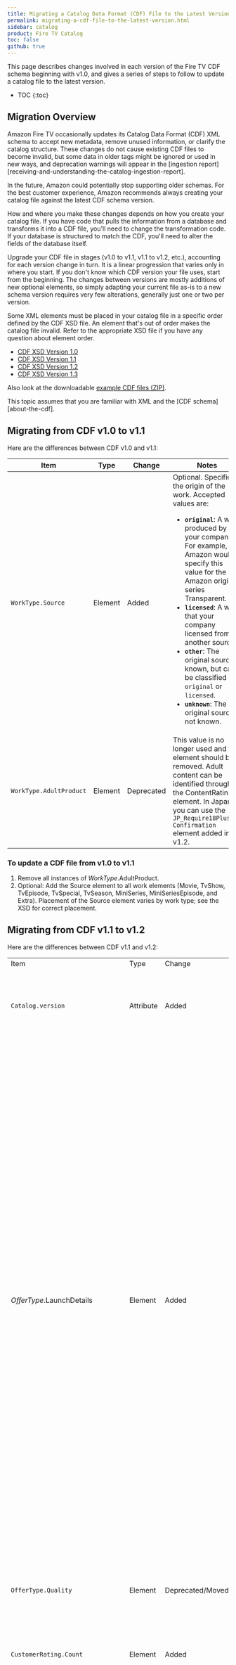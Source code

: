 ```yaml
---
title: Migrating a Catalog Data Format (CDF) File to the Latest Version
permalink: migrating-a-cdf-file-to-the-latest-version.html
sidebar: catalog
product: Fire TV Catalog
toc: false
github: true
---
```


This page describes changes involved in each version of the Fire TV CDF schema beginning with v1.0, and gives a series of steps to follow to update a catalog file to the latest version.


* TOC
{:toc}

## Migration Overview

Amazon Fire TV occasionally updates its Catalog Data Format (CDF) XML schema to accept new metadata, remove unused information, or clarify the catalog structure. These changes do not cause existing CDF files to become invalid, but some data in older tags might be ignored or used in new ways, and deprecation warnings will appear in the [ingestion report][receiving-and-understanding-the-catalog-ingestion-report].

In the future, Amazon could potentially stop supporting older schemas. For the best customer experience, Amazon recommends always creating your catalog file against the latest CDF schema version.

How and where you make these changes depends on how you create your catalog file. If you have code that pulls the information from a database and transforms it into a CDF file, you'll need to change the transformation code. If your database is structured to match the CDF, you'll need to alter the fields of the database itself.

Upgrade your CDF file in stages (v1.0 to v1.1, v1.1 to v1.2, etc.), accounting for each version change in turn. It is a linear progression that varies only in where you start. If you don't know which CDF version your file uses, start from the beginning. The changes between versions are mostly additions of new optional elements, so simply adapting your current file <span></span>as-is to a new schema version requires very few alterations, generally just one or two per version.

Some XML elements must be placed in your catalog file in a specific order defined by the CDF XSD file. An element that's out of order makes the catalog file invalid. Refer to the appropriate XSD file if you have any question about element order.

*   [CDF XSD Version 1.0](https://s3.amazonaws.com/com.amazon.aftb.cdf/catalog-10.xsd)
*   [CDF XSD Version 1.1](https://s3.amazonaws.com/com.amazon.aftb.cdf/catalog-11.xsd)
*   [CDF XSD Version 1.2](https://s3.amazonaws.com/com.amazon.aftb.cdf/catalog-12.xsd)
*   [CDF XSD Version 1.3](https://s3.amazonaws.com/com.amazon.aftb.cdf/catalog-13.xsd)

Also look at the downloadable [example CDF files (ZIP)](https://s3.amazonaws.com/com.amazon.aftb.cdf/cdf-examples.zip).

This topic assumes that you are familiar with XML and the [CDF schema][about-the-cdf].

## Migrating from CDF v1.0 to v1.1

Here are the differences between CDF v1.0 and v1.1:

<table>
<colgroup>
   <col width="20%" />
   <col width="15%" />
  <col width="15%" />
  <col width="50%" />
</colgroup>
  <thead>
    <tr>
      <th>Item</th>
      <th>Type</th>
      <th>Change</th>
      <th>Notes</th>
    </tr>
  </thead>
  <tbody>
    <tr>
      <td><code>WorkType.Source</code></td>
      <td>Element</td>
      <td>Added</td>
      <td>Optional. Specifies the origin of the work. Accepted values are: <ul>
      <li><b><code>original</code></b>: A work produced by your company. For example, Amazon would specify this value for the Amazon original series Transparent.</li>
      <li><b><code>licensed</code></b>: A work that your company licensed from another source.</li>
      <li><b><code>other</code></b>: The original source is known, but can’t be classified as <code>original</code> or <code>licensed</code>.</li>
      <li><b><code>unknown</code></b>: The original source is not known.</li>
      </ul></td>
    </tr>
    <tr>
      <td><code>WorkType.AdultProduct</code></td>
      <td>Element</td>
      <td>Deprecated</td>
      <td>This value is no longer used and the element should be removed. Adult content can be identified through the ContentRatings element. In Japan, you can use the <code class="highlighter-rouge">JP_Require18PlusAge</code><br /><code class="highlighter-rouge">Confirmation</code> element added in v1.2.</td>
    </tr>
  </tbody>
</table>

### To update a CDF file from v1.0 to v1.1

1.  Remove all instances of _WorkType_.AdultProduct.
2.  Optional: Add the Source element to all work elements (Movie, TvShow, TvEpisode, TvSpecial, TvSeason, MiniSeries, MiniSeriesEpisode, and Extra). Placement of the Source element varies by work type; see the XSD for correct placement.

## Migrating from CDF v1.1 to v1.2

Here are the differences between CDF v1.1 and v1.2:

<table>
<colgroup>
   <col width="20%" />
   <col width="15%" />
  <col width="15%" />
  <col width="50%" />
</colgroup>
  <tbody>
    <tr>
      <td>Item</td>
      <td>Type</td>
      <td>Change</td>
      <td>Notes</td>
    </tr>
    <tr>
      <td><code>Catalog.version</code></td>
      <td>Attribute</td>
      <td>Added</td>
      <td>Optional. Use this attribute so that others who work with the file will know which CDF version it was created against. Accepted values are <code>FireTv-v1.2</code> and <code>FireTv-v1.3</code></td>
    </tr>
    <tr>
      <td><em>OfferType</em>.LaunchDetails</td>
      <td>Element</td>
      <td>Added</td>
      <td>Optional. Includes these child elements in the given order.
      <ul>
      <li><b><code>Quality</code>:</b> Optional. This is the new location of the <em>OfferType</em>.Quality element used to specify video quality. It is otherwise identical to the older version. Accepted values are SD, HD, and UHD. </li>
      <li><b><code>AudioLanguage</code>:</b> Optional. A language option for the work’s original or dubbed audio.</li>
      <li><b><code>Subtitle</code>:</b> Optional. A language option for the work’s subtitles. </li>
      <li><b><code>LaunchId</code>:</b> Optional. An identifier used to launch this content with a specified quality, audio, and subtitle combination. This lets you use a single identifier for content that differs in audio encoding (dubbing), visual quality, and subtitle language, but otherwise shares the same metadata. There is no specific format to this string; it only needs to be understood by your app. <p>Each instance of LaunchDetails can contain as many Quality, AudioLanguage, and Subtitle elements as necessary, but only one LaunchId. To specify a different LaunchId, create another copy of the LaunchDetails element. See the example below.</p></li>
      </ul></td>
    </tr>
    <tr>
      <td><code>OfferType.Quality</code></td>
      <td>Element</td>
      <td>Deprecated/Moved</td>
      <td>This element is now a child element of <em>OfferType</em>.LaunchDetails (see above). It can be moved to the new location otherwise unchanged.</td>
    </tr>
    <tr>
      <td><code>CustomerRating.Count</code></td>
      <td>Element</td>
      <td>Added</td>
      <td>Optional. Allows you to specify the number of ratings from which the final rating was averaged. Placed as the last element under CustomerRating.</td>
    </tr>
    <tr>
      <td><code>JP_Require18PlusAgeConfirmation</code></td>
      <td>Element</td>
      <td>Added</td>
      <td>Optional. Only used by Japanese content providers. Accepted values are true and false. When true, viewers of this content in Japan are presented with a dialog in which they must confirm that their age is 18 or above, in accordance with Japanese law. This element should, at a minimum, be added it to those works that Japanese regulators regard as not to be viewed by anyone under 18. This element’s placement depends on the work type.</td>
    </tr>
    <tr>
      <td><code>CastMember.Role</code></td>
      <td>Element</td>
      <td>Now optional</td>
      <td>This element, which specifies the name of the character played by the cast member, was required in v1.1 but can now be omitted.</td>
    </tr>
  </tbody>
</table>

### To update a CDF file from v1.1 to v1.2

1.  For any SubscriptionOffer, FreeOffer, PurchaseOffer, or RentalOffer that includes a Quality element:
    1.  Add a LaunchDetails element as the last element in each offer.
    2.  Move the Quality element from its current location to the LaunchDetails element.

        Example:

        **Before**

        ```xml
        <FreeOffer>
           <Quality>HD</Quality>
                ...
         </FreeOffer>
        ```

        **After**

        ```xml
        <FreeOffer>
             ...
           <LaunchDetails>
              <Quality>HD</Quality>
            </LaunchDetails>
         </FreeOffer>
        ```

2.  Optional. For any SubscriptionOffer, FreeOffer, PurchaseOffer, or RentalOffer that didn't include a Quality element, add a LaunchDetails element as the last element for each. Add as much of the optional Quality, AudioLanguage, Subtitle, and LaunchId information as you have.

    **Example**:

    ```xml
    <FreeOffer>
            ...
            <LaunchDetails>
                <Quality>HD</Quality>
                <AudioLanguage>en-us</AudioLanguage>
                <Subtitle>en</Subtitle>
                <Subtitle>es</Subtitle>
                <LaunchId>tt123456_HD_en-us</LaunchId>
            </LaunchDetails>
            <LaunchDetails>
                <Quality>HD</Quality>
                <AudioLanguage>es-mx</AudioLanguage>
                <Subtitle>en</Subtitle>
                <Subtitle>es</Subtitle>
                <LaunchId>tt123456_HD_es-mx</LaunchId>
            </LaunchDetails>
        </FreeOffer>
    ```

3.  Optional, but recommended. Add the _version_ attribute, set to FireTv-v1.2, to the existing Catalog element at the top of your CDF file.

    **Example**:

    ```xml
    <Catalog xmlns="http://www.amazon.com/FireTv/2014-04-11/ingestion" version="FireTv-v1.2">
    ```

4.  Optional. If you have CustomerRating elements in your catalog, add a Count element as the last element in CustomerRating. This value should be updated whenever you update the CustomerRating.Score value. How you collect and track that information is up to you.
5.  Optional for providers of content to Fire TV in Japan. Add a JP_Require18PlusAgeConfirmation element to at least those works for which it is set to true. Consult the XSD file for the element's placement, as it varies by work type.

    **Example**:

    ```xml
    <Movie>
        ...
        <JP_Require18PlusAgeConfirmation>true</JP_Require18PlusAgeConfirmation>
        <ReleaseDate>1959-05-13T04:36:00</ReleaseDate>
    </Movie>
    ```

## Migrating from CDF v1.2 to v1.3

Here are the differences between CDF v1.2 and v1.3

<table>
<colgroup>
   <col width="20%" />
   <col width="15%" />
  <col width="15%" />
  <col width="50%" />
</colgroup>
  <thead>
    <tr>
      <th>Item</th>
      <th>Type</th>
      <th>Change</th>
      <th>Notes</th>
    </tr>
  </thead>
  <tbody>
    <tr>
      <td><code>MiniSeries</td>
      <td>Element</td>
      <td>Added</td>
      <td>A mini-series is loosely defined as a TV show limited to a small number of ordered episodes, without seasons.</td>
    </tr>
    <tr>
      <td><code>MiniSeriesEpisode</td>
      <td>Element</td>
      <td>Added</td>
      <td>An individual episode in a mini-series, used in the same manner as a TvEpisode in relation to a TvShow.</td>
    </tr>
    <tr>
      <td><code><code>Extra</td>
      <td>Element</td>
      <td>Added</td>
      <td>Supplementary material, often to accompany a work. Accepted values are: <br /><br /><li><em>clip</em>: This can be anything from a short scene from the work to a documentary about the work’s cinematographer. Think of it as an bonus feature on a DVD. <br /><br /><li><em>trailer</em>: An official preview of the work or an associated work.</td>
    </tr>
    <tr>
      <td><code>ReleaseInfo</code></td>
      <td>Element</td>
      <td>Deprecated/Moved</td>
      <td>This element contained two child elements:
      <ul>
      <li>ReleaseCountry: This information is no longer used </li>
      <li>ReleaseDate: This information has been moved to these locations:  <code>WorkType.ReleaseDate</code> (for Movie, TvShow, and MiniSeries), and <code>WorkType.OriginalAirDate</code> (for <code>TvEpisode</code>, <code>TvSpecial</code>, and <code>MiniSeriesEpisode</code>). <p>Note that the original value was in the XML <code>date</code> format (YYYY-MM-DD) while the new values are in the <code>dateTime</code> format (YYYY-MM-DDThh:mm:ss). You cannot simply move the element into its new location; you must also update each value. Also, while <code>ReleaseInfo.ReleaseDate</code> was optional, <code>OriginalAirDate</code> for <code>TvSpecial</code> is required. The others remain optional.</p></li>
      </ul></td>
    </tr>
    <tr>
      <td><code>Movie.ReleaseDate</code></td>
      <td>Element</td>
      <td>Added</td>
      <td>Optional. This is the new location of the deprecated <code>Movie.ReleaseInfo.ReleaseDate</code>. See the <code>ReleaseInfo</code> entry above for details.</td>
    </tr>
    <tr>
      <td><code>TvShow.ReleaseDate</code></td>
      <td>Element</td>
      <td>Added</td>
      <td>Optional. This is the new location of the deprecated <code>TvShow.ReleaseInfo.ReleaseDate</code>. See the ReleaseInfo entry above for details.</td>
    </tr>
    <tr>
      <td><code>TvEpisode.OriginalAirDate</code></td>
      <td>Element</td>
      <td>Added</td>
      <td>Optional. This is the new location of the deprecated <code>TvEpisode.ReleaseInfo.ReleaseDate. See the <code>ReleaseInfo</code> entry above for details.</td>
    </tr>
    <tr>
      <td><code>TvSpecial.OriginalAirDate</code></td>
      <td>Element</td>
      <td>Added</td>
      <td>Required. This is the new location of the deprecated <code>TvSpecial.ReleaseInfo.ReleaseDate</code>. See the <code>ReleaseInfo</code> entry above for details.</td>
    </tr>
    <tr>
      <td><code>TvSpecial.ShowID</code></td>
      <td>Element</td>
      <td>Added</td>
      <td>Optional. This element allows you to attach a special to a specific show, in the situation where the special was an event outside of the regular run of a series. This value must match a <code>TvShow.ID</code> value in your catalog. You cannot include both this value and <code>TvSpecial.ShowTitle</code>.</td>
    </tr>
    <tr>
      <td><code>TvSpecial.ShowTitle</code></td>
      <td>Element</td>
      <td>Added</td>
      <td>Optional. This element allows you to attach a special to a show not included in your catalog. The ShowTitle string isn’t required to match any title in your catalog. It is used to create the illusion of an attachment without the underlying structure. Use this value <em>only</em> when you cannot use ShowID.</td>
    </tr>
    <tr>
      <td><code>Works</code></td>
      <td>Element</td>
      <td>Can now be empty</td>
      <td>Previously this would have caused your catalog to be invalid. Now, an empty Works element has the effect of removing all of your content from Amazon Fire TV’s universal browse and search.</td>
    </tr>
    <tr>
      <td><code>WorkType.ID</code></td>
      <td>Element</td>
      <td>Must now be at least one character in length</td>
      <td>The element itself (a unique identifier for each work) was always required, but now it requires a value as well. Given that this is an extremely important piece of information, used in everything from tying episodes to seasons and shows to reporting where to find an error in the file, it should always be present and unique.</td>
    </tr>
  </tbody>
</table>


### To update a CDF file from v1.2 to v1.3

1.  Move the _WorkType_.ReleaseInfo.ReleaseDate element for all works to their new location. Change each date value to the [XML _dateTime_ format](http://www.w3schools.com/schema/schema_dtypes_date.asp) (YYYY-MM-DDThh:mm:ss). If you don't know the specific time that a work was released or aired, you can just use T00:00:00 for that portion of the string. The target ReleaseDate and OriginalAirDate elements are the last elements in their respective work types.
    *   Movie.ReleaseInfo.ReleaseDate moves to Movie.ReleaseDate
    *   TvShow.ReleaseInfo.ReleaseDate moves to TvShow.ReleaseDate
    *   TvEpisode.ReleaseInfo.ReleaseDate moves to TvEpisode.OriginalAirDate
    *   TvSpecial.ReleaseInfo.ReleaseDate moves to TvSpecial.OriginalAirDate
    *   TvSeason.ReleaseInfo.ReleaseDate is no longer used so it requires no move

        Example:

        **Before**

        ```xml
        <Movie>
        <Movie>
            ...
            <ReleaseInfo>
                <ReleaseDate>1959-05-13</ReleaseDate>
            </ReleaseInfo>
            ...
         </Movie>
            ...
            <TvSpecial>
                ...
                <ReleaseInfo>
                    <ReleaseDate>1959-05-13</ReleaseDate>
                </ReleaseInfo>
                ...
            </TvSpecial>
        ```
         
        **After**

        ```xml
        <Movie>
            ...
            <ReleaseDate>1959-05-13T00:00:00</ReleaseDate>
        </Movie>
        ...
        <TvSpecial>
            ...
            <OriginalAirDate>1959-05-13T00:00:00</OriginalAirDate>
        </TvSpecial>
        ```

2.  Delete all instances of the `ReleaseInfo` element, including any `ReleaseDate` and `ReleaseCountry` elements that they contain.
3.  Ensure that you don't have any empty `WorkType.ID` elements (it's unlikely). If you do, assign those works a unique ID.

    Example:

    **Before**

    ```xml

    <TvShow>
        <ID></ID>
        ...
    </TvShow>
    ```

    **After**

    ```xml
    <TvShow>
      <ID>ts-123456</ID>
      ...
     </TvShow>
    ```

4.  Optional. If you have existing content that would be more accurately described as a `MiniSeries`, move that information into the new `MiniSeries` and `MiniSeriesEpisode` work types.
5.  Optional. If you have existing content that would be more accurately described as an `Extra`, move that information into the new `Extra` work type.
6.  Optional, but recommended. Add or update the `version` attribute found in the Catalog element at the top of your CDF file to `FireTv-v1.3`.

    Example:

    ```xml
    <Catalog xmlns="http://www.amazon.com/FireTv/2014-04-11/ingestion" version="FireTv-v1.3">
    ```

7.  Optional, but recommended where applicable. Add either a `ShowID` (preferred) or `ShowTitle` element to each `TvSpecial` to connect that special to a show. For those specials that are standalone works, these elements can be omitted.
8.  Optional. Add an OriginalAirDate element and value for each `TvSpecial` or `TvEpisode` that didn't have a `ReleaseInfo.ReleaseDate` element.
9.  Optional. Add a `ReleaseDate` element and value for each Movie or TvShow that didn't have a `ReleaseInfo.ReleaseDate` element.

{% include links.html %}
